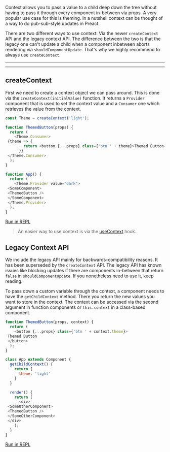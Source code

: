 Context allows you to pass a value to a child deep down the tree without having to pass it through every component in-between via props. A very popular use case for this is theming. In a nutshell context can be thought of a way to do pub-sub-style updates in Preact.

There are two different ways to use context: Via the newer `createContext` API and the legacy context API. The difference between the two is that the legacy one can't update a child when a component inbetween aborts rendering via `shouldComponentUpdate`. That's why we highly recommend to always use `createContext`.



---



---

## createContext

First we need to create a context object we can pass around. This is done via the `createContext(initialValue)` function. It returns a `Provider` component that is used to set the context value and a `Consumer` one which retrieves the value from the context.


```javascript
const Theme = createContext('light');

function ThemedButton(props) {
  return (
    <Theme.Consumer>
 {theme => {
        return <button {...props} class={'btn ' + theme}>Themed Button</button>;
      }}
 </Theme.Consumer>
  );
}

function App() {
  return (
    <Theme.Provider value="dark">
 <SomeComponent>
 <ThemedButton />
 </SomeComponent>
 </Theme.Provider>
  );
}

```
[Run in REPL](https://preactjs.com/repl?code=import%20%7B%20render%2C%20createContext%20%7D%20from%20'preact'%3B%0A%0Aconst%20SomeComponent%20%3D%20props%20%3D%3E%20props.children%3B%0A%0Aconst%20Theme%20%3D%20createContext('light')%3B%0A%0Afunction%20ThemedButton(props)%20%7B%0A%20%20return%20(%0A%20%20%20%20%3CTheme.Consumer%3E%0A%20%20%20%20%20%20%7Btheme%20%3D%3E%20%7B%0A%20%20%20%20%20%20%20%20return%20%3Cbutton%20%7B...props%7D%20class%3D%7B'btn%20'%20%2B%20theme%7D%3EThemed%20Button%3C%2Fbutton%3E%3B%0A%20%20%20%20%20%20%7D%7D%0A%20%20%20%20%3C%2FTheme.Consumer%3E%0A%20%20)%3B%0A%7D%0A%0Afunction%20App()%20%7B%0A%20%20return%20(%0A%20%20%20%20%3CTheme.Provider%20value%3D%22dark%22%3E%0A%20%20%20%20%20%20%3CSomeComponent%3E%0A%20%20%20%20%20%20%20%20%3CThemedButton%20%2F%3E%0A%20%20%20%20%20%20%3C%2FSomeComponent%3E%0A%20%20%20%20%3C%2FTheme.Provider%3E%0A%20%20)%3B%0A%7D%0A%0Arender(%3CApp%20%2F%3E%2C%20document.getElementById(%22app%22))%3B%0A)
> An easier way to use context is via the [useContext](https://preactjs.com/guide/v10/hooks#usecontext) hook.
> 
> 

## Legacy Context API

We include the legacy API mainly for backwards-compatibility reasons. It has been superseded by the `createContext` API. The legacy API has known issues like blocking updates if there are components in-between that return `false` in `shouldComponentUpdate`. If you nonetheless need to use it, keep reading.

To pass down a custom variable through the context, a component needs to have the `getChildContext` method. There you return the new values you want to store in the context. The context can be accessed via the second argument in function components or `this.context` in a class-based component.


```javascript
function ThemedButton(props, context) {
  return (
    <button {...props} class={'btn ' + context.theme}>
 Themed Button
 </button>
  );
}

class App extends Component {
  getChildContext() {
    return {
      theme: 'light'
    }
  }

  render() {
    return (
      <div>
 <SomeOtherComponent>
 <ThemedButton />
 </SomeOtherComponent>
 </div>
    );
  }
}

```
[Run in REPL](https://preactjs.com/repl?code=import%20%7B%20render%20%7D%20from%20'preact'%3B%0A%0Aconst%20SomeOtherComponent%20%3D%20props%20%3D%3E%20props.children%3B%0A%0Afunction%20ThemedButton(props%2C%20context)%20%7B%0A%20%20return%20(%0A%20%20%20%20%3Cbutton%20%7B...props%7D%20class%3D%7B'btn%20'%20%2B%20context.theme%7D%3E%0A%20%20%20%20%20%20Themed%20Button%0A%20%20%20%20%3C%2Fbutton%3E%0A%20%20)%3B%0A%7D%0A%0Aclass%20App%20extends%20Component%20%7B%0A%20%20getChildContext()%20%7B%0A%20%20%20%20return%20%7B%0A%20%20%20%20%20%20theme%3A%20'light'%0A%20%20%20%20%7D%0A%20%20%7D%0A%0A%20%20render()%20%7B%0A%20%20%20%20return%20(%0A%20%20%20%20%20%20%3Cdiv%3E%0A%20%20%20%20%20%20%20%20%3CSomeOtherComponent%3E%0A%20%20%20%20%20%20%20%20%20%20%3CThemedButton%20%2F%3E%0A%20%20%20%20%20%20%20%20%3C%2FSomeOtherComponent%3E%0A%20%20%20%20%20%20%3C%2Fdiv%3E%0A%20%20%20%20)%3B%0A%20%20%7D%0A%7D%0A%0Arender(%3CApp%20%2F%3E%2C%20document.getElementById(%22app%22))%3B%0A)


